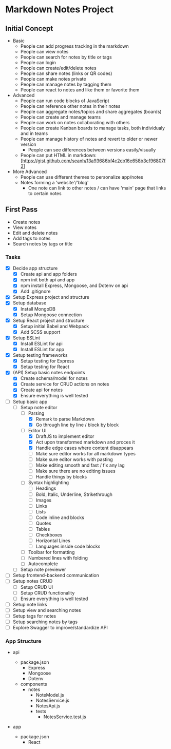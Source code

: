 # Markdown Notes Project

## Initial Concept
  * Basic
    - People can add progress tracking in the markdown
    - People can view notes
    - People can search for notes by title or tags
    - People can login
    - People can create/edit/delete notes
    - People can share notes (links or <datadev> QR codes)
    - People can make notes private
    - People can manage notes by tagging them
    - People can react to notes and like them or favorite them
  * Advanced
    - <lance> People can run code blocks of JavaScript
    - <lance> People can reference other notes in their notes
    - <lance> People can aggregate notes/topics and share aggregates (boards)
    - People can create and manage teams
    - People can work on notes collaborating with others
    - People can create Kanban boards to manage tasks, both individualy and in teams
    - People can manage history of notes and revert to older or newer version
      + <guruguhan> People can see differences between versions easily/visually
    - People can put HTML in markdown: [https://gist.github.com/seanh/13a93686bf4c2cb16e658b3cf96807f2] <kwantuum>
  * More Advanced
    - <guruguhan> People can use different themes to personalize app/notes
    - Notes forming a 'website'/'blog'
      + One note can link to other notes / can have 'main' page that links to certain notes

## First Pass
  * Create notes
  * View notes
  * Edit and delete notes
  * Add tags to notes
  * Search notes by tags or title

### Tasks
  - [x] Decide app structure
    - [x] Create api and app folders
    - [x] npm init both api and app
    - [x] npm install Express, Mongoose, and Dotenv on api
    - [x] Add .gitignore
  - [x] Setup Express project and structure
  - [x] Setup database
    - [x] Install MongoDB
    - [x] Setup Mongoose connection
  - [x] Setup React project and structure
    - [x] Setup initial Babel and Webpack
    - [x] Add SCSS support
  - [x] Setup ESLint
    - [x] Install ESLint for api
    - [x] Install ESLint for app
  - [x] Setup testing frameworks
    - [x] Setup testing for Express
    - [x] Setup testing for React
  - [x] (API) Setup basic notes endpoints
    - [x] Create schema/model for notes
    - [x] Create service for CRUD actions on notes
    - [x] Create api for notes
    - [x] Ensure everything is well tested 
  - [ ] Setup basic app
    - [ ] Setup note editor
      - [ ] Parsing
        - [x] Remark to parse Markdown
        - [x] Go through line by line / block by block
      - [ ] Editor UI
        - [x] DraftJS to implement editor
        - [x] Act upon transformed markdown and proces it
        - [x] Handle edge cases where content disappears
        - [ ] Make sure editor works for all markdown types
        - [ ] Make sure editor works with pasting
        - [ ] Make editing smooth and fast / fix any lag
        - [ ] Make sure there are no editing issues
        - [ ] Handle things by blocks
      - [ ] Syntax highlighting
        - [ ] Headings
        - [ ] Bold, Italic, Underline, Strikethrough
        - [ ] Images
        - [ ] Links
        - [ ] Lists
        - [ ] Code inline and blocks
        - [ ] Quotes
        - [ ] Tables
        - [ ] Checkboxes
        - [ ] Horizontal Lines
        - [ ] Languages inside code blocks
      - [ ] Toolbar for formatting
      - [ ] Numbered lines with folding
      - [ ] Autocomplete
    - [ ] Setup note previewer
  - [ ] Setup frontend-backend communication
  - [ ] Setup notes CRUD
    - [ ] Setup CRUD UI
    - [ ] Setup CRUD functionality
    - [ ] Ensure everything is well tested
  - [ ] Setup note links
  - [ ] Setup view and searching notes
  - [ ] Setup tags for notes
  - [ ] Setup searching notes by tags
  - [ ] Explore Swagger to improve/standardize API

### App Structure
  - api
    - package.json
      - Express
      - Mongoose
      - Dotenv
    - components
      - notes
        - NoteModel.js
        - NotesService.js
        - NotesApi.js
        * tests
          - NotesService.test.js
          
  - app
    - package.json
      - React
